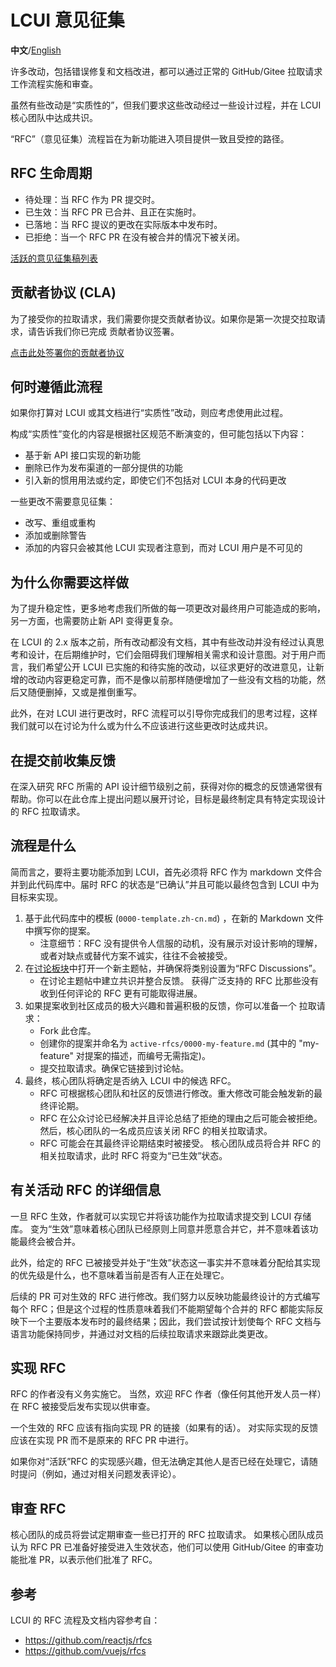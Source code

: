 # LCUI 意见征集

**中文**/[English](README.md)

许多改动，包括错误修复和文档改进，都可以通过正常的 GitHub/Gitee 拉取请求工作流程实施和审查。

虽然有些改动是“实质性的”，但我们要求这些改动经过一些设计过程，并在 LCUI 核心团队中达成共识。

“RFC”（意见征集）流程旨在为新功能进入项目提供一致且受控的路径。

## RFC 生命周期

- 待处理：当 RFC 作为 PR 提交时。
- 已生效：当 RFC PR 已合并、且正在实施时。
- 已落地：当 RFC 提议的更改在实际版本中发布时。
- 已拒绝：当一个 RFC PR 在没有被合并的情况下被关闭。

[活跃的意见征集稿列表](https://gitee.com/lc-soft/LCUI/pulls?search=%E5%BE%81%E6%B1%82%E6%84%8F%E8%A7%81)

## 贡献者协议 (CLA)

为了接受你的拉取请求，我们需要你提交贡献者协议。如果你是第一次提交拉取请求，请告诉我们你已完成 贡献者协议签署。

[点击此处签署你的贡献者协议](https://gitee.com/organizations/lc-ui/cla/lcui-cla)

## 何时遵循此流程

如果你打算对 LCUI 或其文档进行“实质性”改动，则应考虑使用此过程。

构成“实质性”变化的内容是根据社区规范不断演变的，但可能包括以下内容：

- 基于新 API 接口实现的新功能
- 删除已作为发布渠道的一部分提供的功能
- 引入新的惯用用法或约定，即使它们不包括对 LCUI 本身的代码更改

一些更改不需要意见征集：

- 改写、重组或重构
- 添加或删除警告
- 添加的内容只会被其他 LCUI 实现者注意到，而对 LCUI 用户是不可见的

## 为什么你需要这样做

为了提升稳定性，更多地考虑我们所做的每一项更改对最终用户可能造成的影响，另一方面，也需要防止新 API 变得更复杂。

在 LCUI 的 2.x 版本之前，所有改动都没有文档，其中有些改动并没有经过认真思考和设计，在后期维护时，它们会阻碍我们理解相关需求和设计意图。对于用户而言，我们希望公开 LCUI 已实施的和待实施的改动，以征求更好的改进意见，让新增的改动内容更稳定可靠，而不是像以前那样随便增加了一些没有文档的功能，然后又随便删掉，又或是推倒重写。

此外，在对 LCUI 进行更改时，RFC 流程可以引导你完成我们的思考过程，这样我们就可以在讨论为什么或为什么不应该进行这些更改时达成共识。

## 在提交前收集反馈

在深入研究 RFC 所需的 API 设计细节级别之前，获得对你的概念的反馈通常很有帮助。你可以在此仓库上提出问题以展开讨论，目标是最终制定具有特定实现设计的 RFC 拉取请求。

## 流程是什么

简而言之，要将主要功能添加到 LCUI，首先必须将 RFC 作为 markdown 文件合并到此代码库中。届时 RFC 的状态是“已确认”并且可能以最终包含到 LCUI 中为目标来实现。

1. 基于此代码库中的模板 (`0000-template.zh-cn.md`) ，在新的 Markdown 文件中撰写你的提案。
    - 注意细节：RFC 没有提供令人信服的动机，没有展示对设计影响的理解，或者对缺点或替代方案不诚实，往往不会被接受。
1. 在[讨论板块](https://github.com/lc-soft/LCUI/discussions)中打开一个新主题帖，并确保将类别设置为“RFC Discussions”。
    - 在讨论主题帖中建立共识并整合反馈。 获得广泛支持的 RFC 比那些没有收到任何评论的 RFC 更有可能取得进展。
1. 如果提案收到社区成员的极大兴趣和普遍积极的反馈，你可以准备一个 拉取请求：
    - Fork 此仓库。
    - 创建你的提案并命名为 `active-rfcs/0000-my-feature.md` (其中的 "my-feature" 对提案的描述，而编号无需指定)。
    - 提交拉取请求。确保它链接到讨论帖。
1. 最终，核心团队将确定是否纳入 LCUI 中的候选 RFC。
    - RFC 可根据核心团队和社区的反馈进行修改。重大修改可能会触发新的最终评论期。
    - RFC 在公众讨论已经解决并且评论总结了拒绝的理由之后可能会被拒绝。然后，核心团队的一名成员应该关闭 RFC 的相关拉取请求。
    - RFC 可能会在其最终评论期结束时被接受。 核心团队成员将合并 RFC 的相关拉取请求，此时 RFC 将变为“已生效”状态。

## 有关活动 RFC 的详细信息

一旦 RFC 生效，作者就可以实现它并将该功能作为拉取请求提交到 LCUI 存储库。 变为“生效”意味着核心团队已经原则上同意并愿意合并它，并不意味着该功能最终会被合并。

此外，给定的 RFC 已被接受并处于“生效”状态这一事实并不意味着分配给其实现的优先级是什么，也不意味着当前是否有人正在处理它。

后续的 PR 可对生效的 RFC 进行修改。我们努力以反映功能最终设计的方式编写每个 RFC；但是这个过程的性质意味着我们不能期望每个合并的 RFC 都能实际反映下一个主要版本发布时的最终结果；因此，我们尝试按计划使每个 RFC 文档与语言功能保持同步，并通过对文档的后续拉取请求来跟踪此类更改。

## 实现 RFC

RFC 的作者没有义务实施它。 当然，欢迎 RFC 作者（像任何其他开发人员一样）在 RFC 被接受后发布实现以供审查。

一个生效的 RFC 应该有指向实现 PR 的链接（如果有的话）。 对实际实现的反馈应该在实现 PR 而不是原来的 RFC PR 中进行。

如果你对“活跃”RFC 的实现感兴趣，但无法确定其他人是否已经在处理它，请随时提问（例如，通过对相关问题发表评论）。

## 审查 RFC

核心团队的成员将尝试定期审查一些已打开的 RFC 拉取请求。 如果核心团队成员认为 RFC PR 已准备好接受进入生效状态，他们可以使用 GitHub/Gitee 的审查功能批准 PR，以表示他们批准了 RFC。

## 参考

LCUI 的 RFC 流程及文档内容参考自：

- https://github.com/reactjs/rfcs
- https://github.com/vuejs/rfcs
